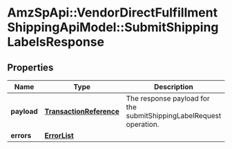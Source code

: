 # AmzSpApi::VendorDirectFulfillmentShippingApiModel::SubmitShippingLabelsResponse

## Properties
Name | Type | Description | Notes
------------ | ------------- | ------------- | -------------
**payload** | [**TransactionReference**](TransactionReference.md) | The response payload for the submitShippingLabelRequest operation. | [optional] 
**errors** | [**ErrorList**](ErrorList.md) |  | [optional] 


